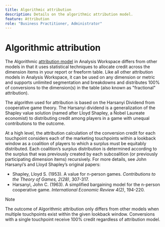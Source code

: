 ```yaml
---
title: Algorithmic attribution
description: Details on the algorithmic attribution model.
feature: Attribution
role: "Business Practitioner, Administrator"
---
```


# Algorithmic attribution

The Algorithmic [attribution model](models.md) in Analysis Workspace differs from other models in that it uses statistical techniques to allocate credit across the dimension items in your report or freeform table. Like all other attribution models in Analysis Workspace, it can be used on any dimension or metric and supports unlimited segmentation and breakdowns and distributes 100% of conversions to the dimension(s) in the table (also known as "fractional" attribution).

The algorithm used for attribution is based on the Harsanyi Dividend from cooperative game theory. The Harsanyi dividend is a generalization of the Shapley value solution (named after Lloyd Shapley, a Nobel Laureate economist) to distributing credit among players in a game with unequal contributions to the outcome.

At a high level, the attribution calculation of the conversion credit for each touchpoint considers each of the marketing touchpoints within a lookback window as a coalition of players to which a surplus must be equitably distributed. Each coalition’s surplus distribution is determined according to the surplus that was previously created by each subcoalition (or previously participating dimension items) recursively. For more details, see John Harsanyi’s and Lloyd Shapley’s original papers:

* Shapley, Lloyd S. (1953). A value for n-person games. *Contributions to the Theory of Games, 2(28)*, 307-317.
* Harsanyi, John C. (1963). A simplified bargaining model for the n-person cooperative game. *International Economic Review 4(2)*, 194-220.

>[!NOTE]
>
>The outcome of Algorithmic attribution only differs from other models when multiple touchpoints exist within the given lookback window. Conversions with a single touchpoint receive 100% credit regardless of attribution model.
